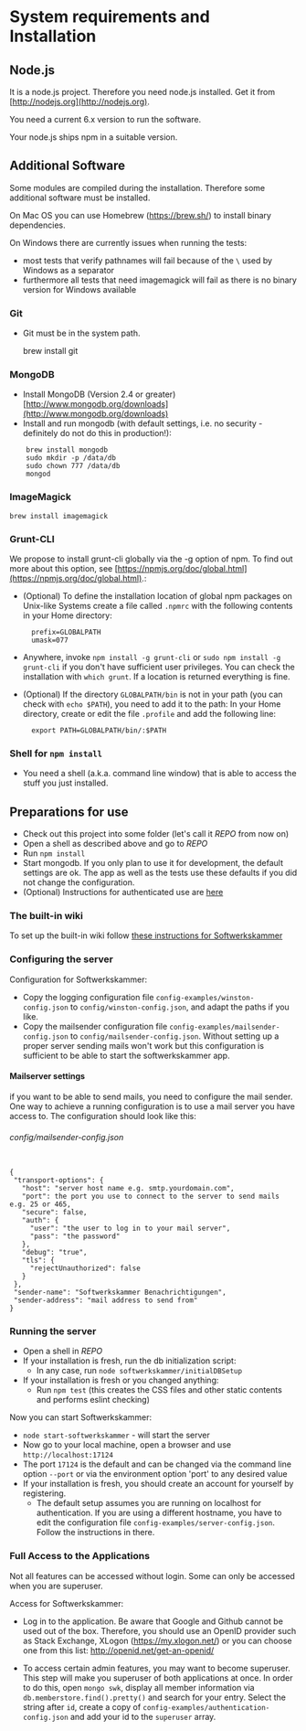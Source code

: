 # System requirements and Installation

## Node.js

It is a node.js project. Therefore you need node.js installed. Get it from [http://nodejs.org](http://nodejs.org).

You need a current 6.x version to run the software.

Your node.js ships npm in a suitable version.

## Additional Software

Some modules are compiled during the installation. Therefore some additional software must be installed.

On Mac OS you can use Homebrew (https://brew.sh/) to install binary dependencies.

On Windows there are currently issues when running the tests:
* most tests that verify pathnames will fail because of the ` \ ` used by Windows as a separator
* furthermore all tests that need imagemagick will fail as there is no binary version for Windows available

### Git
* Git must be in the system path.


    brew install git

### MongoDB

* Install MongoDB (Version 2.4 or greater) [http://www.mongodb.org/downloads](http://www.mongodb.org/downloads)
* Install and run mongodb (with default settings, i.e. no security - definitely do not do this in production!):

```
    brew install mongodb
    sudo mkdir -p /data/db
    sudo chown 777 /data/db
    mongod
```


### ImageMagick
    brew install imagemagick

### Grunt-CLI

We propose to install grunt-cli globally via the -g option of npm. To find out more about this option, see [https://npmjs.org/doc/global.html](https://npmjs.org/doc/global.html).:

* (Optional) To define the installation location of global npm packages on Unix-like Systems create a file called `.npmrc` with the following contents in your Home directory:

        prefix=GLOBALPATH
        umask=077

* Anywhere, invoke `npm install -g grunt-cli` or `sudo npm install -g grunt-cli` if you don't have sufficient user privileges. You can check the installation with `which grunt`. If a location is returned everything is fine.
* (Optional) If the directory `GLOBALPATH/bin` is not in your path (you can check with `echo $PATH`), you need to add it to the path: In your Home directory, create or edit the file `.profile` and add the following line:

        export PATH=GLOBALPATH/bin/:$PATH

### Shell for `npm install`

* You need a shell (a.k.a. command line window) that is able to access the stuff you just installed.

## Preparations for use

* Check out this project into some folder (let's call it *REPO* from now on)
* Open a shell as described above and go to *REPO*
* Run `npm install`
* Start mongodb. If you only plan to use it for development, the default settings are ok. The app as well as the tests use these defaults if you did not change the configuration.
* (Optional) Instructions for authenticated use are [here](softwerkskammer/lib/persistence/README.md)

### The built-in wiki

To set up the built-in wiki follow [these instructions for Softwerkskammer](softwerkskammer/lib/wiki/README.md)

### Configuring the server

Configuration for Softwerkskammer:

* Copy the logging configuration file `config-examples/winston-config.json` to `config/winston-config.json`, and adapt the paths if you like.
* Copy the mailsender configuration file `config-examples/mailsender-config.json` to `config/mailsender-config.json`. Without setting up a proper server sending mails won't work but this configuration is sufficient to be able to start the softwerkskammer app.

#### Mailserver settings
if you want to be able to send mails, you need to configure the mail sender. One way to achieve a running configuration
is to use a mail server you have access to. The configuration should look like this:

###### config/mailsender-config.json

<pre><code>
{
 "transport-options": {
   "host": "server host name e.g. smtp.yourdomain.com",
   "port": the port you use to connect to the server to send mails e.g. 25 or 465,
   "secure": false,
   "auth": {
     "user": "the user to log in to your mail server",
     "pass": "the password"
   },
   "debug": "true",
   "tls": {
     "rejectUnauthorized": false
   }
 },
 "sender-name": "Softwerkskammer Benachrichtigungen",
 "sender-address": "mail address to send from"
}
</code></pre>

### Running the server

* Open a shell in *REPO*
* If your installation is fresh, run the db initialization script:
   * In any case, run `node softwerkskammer/initialDBSetup`
* If your installation is fresh or you changed anything:
   * Run `npm test` (this creates the CSS files and other static contents and performs eslint checking)

Now you can start Softwerkskammer:

* `node start-softwerkskammer` - will start the server
* Now go to your local machine, open a browser and use `http://localhost:17124`
* The port `17124` is the default and can be changed via the command line option `--port` or via the environment option 'port' to any desired value
* If your installation is fresh, you should create an account for yourself by registering.
  * The default setup assumes you are running on localhost for authentication. If you are using a different hostname, you have to edit the configuration file `config-examples/server-config.json`. Follow the instructions in there.

### Full Access to the Applications

Not all features can be accessed without login. Some can only be accessed when you are superuser.

Access for Softwerkskammer:

* Log in to the application. Be aware that Google and Github cannot be used out of the box. Therefore, you should use an OpenID provider such as Stack Exchange, XLogon (https://my.xlogon.net/)
  or you can choose one from this list: http://openid.net/get-an-openid/

* To access certain admin features, you may want to become superuser. This step will make you superuser of both applications at once.
  In order to do this, open `mongo swk`, display all member information via `db.memberstore.find().pretty()` and search for your entry. Select the string after `id`, create a copy of `config-examples/authentication-config.json`
  and add your id to the `superuser` array.
